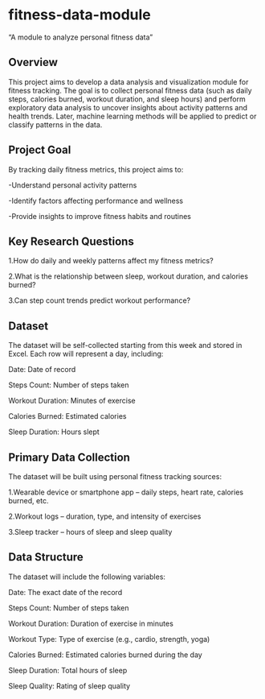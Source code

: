 # fitness-data-module
“A module to analyze personal fitness data”

Overview
----------------------------------------------------------------------------------------------------------------------------------------------------------------
This project aims to develop a data analysis and visualization module for fitness tracking.
The goal is to collect personal fitness data (such as daily steps, calories burned, workout duration, and sleep hours) and perform exploratory data analysis to uncover insights about activity patterns and health trends. Later, machine learning methods will be applied to predict or classify patterns in the data.

Project Goal
----------------------------------------------------------------------------------------------------------------------------------------------------------------
 By tracking daily fitness metrics, this project aims to:

-Understand personal activity patterns

-Identify factors affecting performance and wellness

-Provide insights to improve fitness habits and routines

Key Research Questions
----------------------------------------------------------------------------------------------------------------------------------------------------------------
1.How do daily and weekly patterns affect my fitness metrics?

2.What is the relationship between sleep, workout duration, and calories burned?

3.Can step count trends predict workout performance?

Dataset
----------------------------------------------------------------------------------------------------------------------------------------------------------------
The dataset will be self-collected starting from this week and stored in Excel. Each row will represent a day, including:

Date: Date of record

Steps Count: Number of steps taken

Workout Duration: Minutes of exercise

Calories Burned: Estimated calories

Sleep Duration: Hours slept

Primary Data Collection
----------------------------------------------------------------------------------------------------------------------------------------------------------------
The dataset will be built using personal fitness tracking sources:

1.Wearable device or smartphone app – daily steps, heart rate, calories burned, etc.

2.Workout logs – duration, type, and intensity of exercises

3.Sleep tracker – hours of sleep and sleep quality

Data Structure
----------------------------------------------------------------------------------------------------------------------------------------------------------------
The dataset will include the following variables:

Date: The exact date of the record

Steps Count: Number of steps taken

Workout Duration: Duration of exercise in minutes

Workout Type: Type of exercise (e.g., cardio, strength, yoga)

Calories Burned: Estimated calories burned during the day

Sleep Duration: Total hours of sleep

Sleep Quality: Rating of sleep quality
